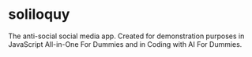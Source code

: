 # soliloquy
The anti-social social media app. Created for demonstration purposes in JavaScript All-in-One For Dummies and in Coding with AI For Dummies.
